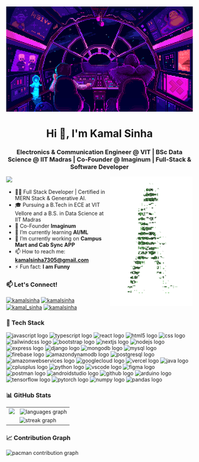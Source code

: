 <p align="center">
  <img src="right_side_image.gif" width="800" alt="Your Name's Cool GIF">
</p>

<h1 align="center">Hi 👋, I'm Kamal Sinha</h1>
<h3 align="center">Electronics & Communication Engineer @ VIT | BSc Data Science @ IIT Madras | Co-Founder @ Imaginum | Full-Stack & Software Developer</h3>

<img align="right" alt="Coding" height="350" src="IMAGE_2.gif">

<p align="left"> <img src="https://visitor-badge.laobi.icu/badge?page_id=kamalsinha7305.kamalsinha7305" /> </p>

- 👨‍💻 Full Stack Developer | Certified in MERN Stack & Generative AI.
- 🎓 Pursuing a B.Tech in ECE at VIT Vellore and a B.S. in Data Science at IIT Madras
- 💬 Co-Founder **Imaginum**
- 🌱 I’m currently learning **AI/ML**
- 🔭 I’m currently working on **Campus Mart and Cab Sync APP**
- 📫 How to reach me: **kamalsinha7305@gmail.com**
- ⚡ Fun fact: **I am Funny**

### 📫 Let's Connect!
<p align="left">
  <a href="https://twitter.com/YOUR_USERNAME" target="_blank"><img align="center" src="https://raw.githubusercontent.com/rahuldkjain/github-profile-readme-generator/master/src/images/icons/Social/twitter.svg" alt="kamalsinha" height="30" width="40" /></a>
  <a href="https://linkedin.com/in/YOUR_USERNAME" target="_blank"><img align="center" src="https://raw.githubusercontent.com/rahuldkjain/github-profile-readme-generator/master/src/images/icons/Social/linked-in-alt.svg" alt="kamalsinha" height="30" width="40" /></a>
  <a href="https://www.instagram.com/sinha_7305__/" target="_blank" ><img align="center" src="https://raw.githubusercontent.com/rahuldkjain/github-profile-readme-generator/master/src/images/icons/Social/instagram.svg" alt="kamal_sinha" height="30" width="40" /></a>
  <a href="https://youtube.com/c/YOUR_CHANNEL" target="_blank"><img align="center" src="https://raw.githubusercontent.com/rahuldkjain/github-profile-readme-generator/master/src/images/icons/Social/youtube.svg" alt="kamalsinha" height="30" width="40" /></a>
</p>

### 🚀 Tech Stack
<div align="left">
  <img src="https://cdn.jsdelivr.net/gh/devicons/devicon/icons/javascript/javascript-original.svg" height="40" alt="javascript logo" />
  <img src="https://cdn.jsdelivr.net/gh/devicons/devicon/icons/typescript/typescript-original.svg" height="40" alt="typescript logo" />
  <img src="https://cdn.jsdelivr.net/gh/devicons/devicon/icons/react/react-original.svg" height="40" alt="react logo" />
  <img src="https://cdn.jsdelivr.net/gh/devicons/devicon/icons/html5/html5-original.svg" height="40" alt="html5 logo" />
  <img src="https://cdn.jsdelivr.net/gh/devicons/devicon/icons/css3/css3-original.svg" height="40" alt="css logo" />
  <img src="https://cdn.jsdelivr.net/gh/devicons/devicon/icons/tailwindcss/tailwindcss-original-wordmark.svg" height="40" alt="tailwindcss logo" />
  <img src="https://cdn.jsdelivr.net/gh/devicons/devicon/icons/bootstrap/bootstrap-original.svg" height="40" alt="bootstrap logo" />
  <img src="https://cdn.jsdelivr.net/gh/devicons/devicon/icons/nextjs/nextjs-original.svg" height="40" alt="nextjs logo" />
  <img src="https://skillicons.dev/icons?i=nodejs" height="40" alt="nodejs logo" />
  <img src="https://skillicons.dev/icons?i=express" height="40" alt="express logo" />
  <img src="https://skillicons.dev/icons?i=django" height="40" alt="django logo" />
  <img src="https://cdn.jsdelivr.net/gh/devicons/devicon/icons/mongodb/mongodb-original.svg" height="40" alt="mongodb logo" />
  <img src="https://skillicons.dev/icons?i=mysql" height="40" alt="mysql logo" />
  <img src="https://cdn.jsdelivr.net/gh/devicons/devicon/icons/firebase/firebase-plain.svg" height="40" alt="firebase logo" />
  <img src="https://skillicons.dev/icons?i=dynamodb" height="40" alt="amazondynamodb logo" />
  <img src="https://skillicons.dev/icons?i=postgres" height="40" alt="postgresql logo" />
  <img src="https://skillicons.dev/icons?i=aws" height="40" alt="amazonwebservices logo" />
  <img src="https://cdn.jsdelivr.net/gh/devicons/devicon/icons/googlecloud/googlecloud-original.svg" height="40" alt="googlecloud logo" />
  <img src="https://skillicons.dev/icons?i=vercel" height="40" alt="vercel logo" />
  <img src="https://skillicons.dev/icons?i=java" height="40" alt="java logo" />
  <img src="https://skillicons.dev/icons?i=cpp" height="40" alt="cplusplus logo" />
  <img src="https://skillicons.dev/icons?i=py" height="40" alt="python logo" />
  <img src="https://skillicons.dev/icons?i=vscode" height="40" alt="vscode logo" />
  <img src="https://cdn.jsdelivr.net/gh/devicons/devicon/icons/figma/figma-original.svg" height="40" alt="figma logo" />
  <img src="https://skillicons.dev/icons?i=postman" height="40" alt="postman logo" />
  <img src="https://cdn.simpleicons.org/androidstudio/3DDC84" height="40" alt="androidstudio logo" />
  <img src="https://skillicons.dev/icons?i=github" height="40" alt="github logo" />
  <img src="https://skillicons.dev/icons?i=arduino" height="40" alt="arduino logo" />
  <img src="https://cdn.jsdelivr.net/gh/devicons/devicon/icons/tensorflow/tensorflow-original.svg" height="40" alt="tensorflow logo" />
  <img src="https://cdn.jsdelivr.net/gh/devicons/devicon/icons/pytorch/pytorch-original.svg" height="40" alt="pytorch logo" />
  <img src="https://cdn.jsdelivr.net/gh/devicons/devicon/icons/numpy/numpy-original.svg" height="40" alt="numpy logo" />
  <img src="https://cdn.jsdelivr.net/gh/devicons/devicon/icons/pandas/pandas-original.svg" height="40" alt="pandas logo" />
</div>

### 📊 GitHub Stats
<table>
  <tr>
    <td><img src="https://github-readme-stats.vercel.app/api?username=kamalsinha7305&hide_title=false&hide_rank=false&show_icons=true&include_all_commits=true&count_private=true&disable_animations=false&theme=dracula&locale=en&hide_border=false&order=1" /></td>
    <td><img src="https://github-readme-stats.vercel.app/api/top-langs?username=kamalsinha7305&locale=en&hide_title=false&layout=compact&card_width=320&langs_count=5&theme=dracula&hide_border=false" height="250" alt="languages graph" /></td>
  </tr>
  <tr>
    <td colspan="2" align="center">
      <img src="https://streak-stats.demolab.com?user=kamalsinha7305&locale=en&mode=daily&theme=dracula&hide_border=false&border_radius=5" alt="streak graph" />
    </td>
  </tr>
</table>


### 📈 Contribution Graph
<picture>
  <source media="(prefers-color-scheme: dark)" srcset="https://raw.githubusercontent.com/maurodesouza/maurodesouza/output/pacman-contribution-graph-dark.svg">
  <source media="(prefers-color-scheme: light)" srcset="https://raw.githubusercontent.com/maurodesouza/maurodesouza/output/pacman-contribution-graph.svg">
  <img alt="pacman contribution graph" src="https://raw.githubusercontent.com/maurodesouza/maurodesouza/output/pacman-contribution-graph.svg">
</picture>


